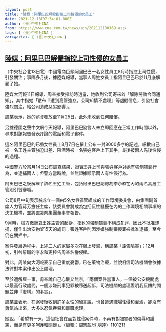 ```yaml
---
layout: post
title: "陸媒：阿里巴巴解僱指控上司性侵的女員工"
date: 2021-12-13T07:34:01.000Z
author: (臺)中央社CNA
from: https://www.cna.com.tw/news/acn/202112130169.aspx
tags: [ (臺)中央社CNA ]
categories: [ (臺)中央社CNA ]
---
```

<!--1639380841000-->
[陸媒：阿里巴巴解僱指控上司性侵的女員工](https://www.cna.com.tw/news/acn/202112130169.aspx)
------

<div>
<div></div><div><p>（中央社台北13日電）中國電商巨頭阿里巴巴一名女性員工8月時指控上司性侵，引發關注；事隔多月後，據陸媒報導，當事人周姓女員工指阿里巴巴已於11月底解雇了她。</p><p>陸媒大河報11日報導，周某接受採訪時透露，她收到公司寄來的「解除勞動合同通知」，其中指她「散布『遭到高管強姦，公司知情不處理』等虛假信息，引發社會強烈關注，給公司造成惡劣影響」。</p><p>周某表示，她的薪資發放至11月25日，此外未收到任何賠償。</p><p>另據德國之聲中文網今天報導，阿里巴巴發言人未立即回應在正常工作時間以外，尋求對該報告發表評論的電話和電子郵件。</p><p>這名阿里巴巴的已婚女性員工8月7日在網上公布一封8000多字的記述，細數自己被一名王姓主管強迫出差、陪酒時被一名張姓客戶上下其手，最後被兩人先後性侵的過程。</p><p>中國警方於當月14日公布調查結果，證實王姓上司與張姓客戶對她有強制猥褻行為，並逮捕兩人；但警方當時說，並無證據顯示兩人有性侵行為。</p><p>阿里巴巴之後解雇了該名王姓主管，包括阿里巴巴副總裁李永和在內的兩名高層主管則引咎辭職。</p><p>公司8月中旬表示將成立一個由5名女性高管組成的工作環境委員會，由集團副首席人力官蔣芳擔任主席，該委員會將成為包括反性騷擾在內的工作環境相關事項的決策機構，並將直接向集團董事會報告。</p><p>9月時，檢方撤銷對王姓主管的起訴，指他的強制猥褻不構成犯罪，因此不批准逮捕，僅作出治安拘留15天的處罰；張姓客戶則因涉嫌強制猥褻罪被批准逮捕，至今仍在關押中。</p><p>案件發展過程中，上述二人的家屬多次在網上發聲，稱周某「誣告陷害」；12月初，引咎辭職的李永和更控告周某名譽侵權。</p><p>對此，周某向大河報表示自己重度憂鬱，已在藥物治療，並說相信司法機關會依據法律對本案作出公正處理。</p><p>至於遭解雇一事，周某說自己心酸又無奈，「兩個案件當事人，一個被公安機關處以最高行政處罰，一個涉嫌刑事犯罪被移送起訴，司法機關的處理證明我反饋的問題並非『虛構』的事實」。</p><p>周某並表示，在案發後收到許多女性的留言說，也曾遭遇職場性侵和灌酒，卻沒有勇氣站出來，大多以忍氣吞聲和離職處理。</p><p>她說，「希望有一天，這個社會在面對性侵案件時，不再有對被害者的侮辱和謾罵，而是有更多呵護和關懷」。（編輯：周慧盈/沈朋達）1101213</p></div>
</div>
